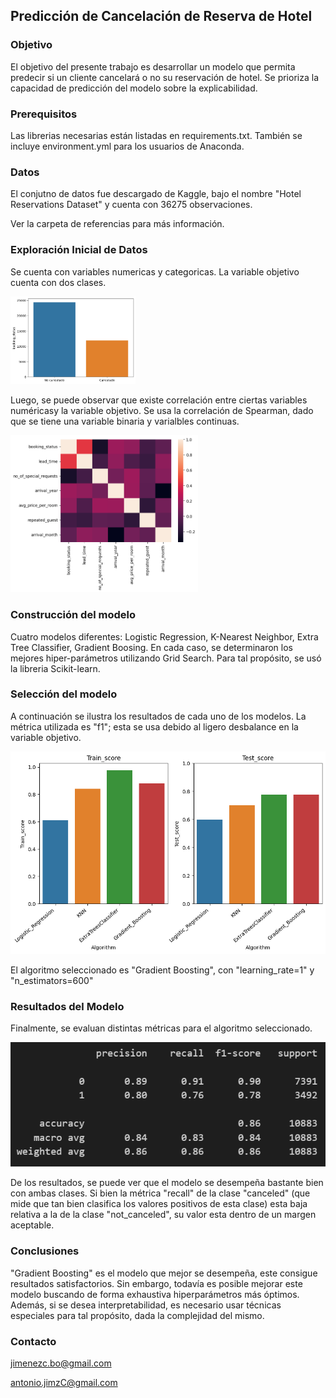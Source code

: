 ## Predicción de Cancelación de Reserva de Hotel

### Objetivo
El objetivo del presente trabajo es desarrollar un modelo que permita predecir si un cliente cancelará o no su reservación de hotel. Se prioriza la capacidad de predicción del modelo sobre la explicabilidad.

### Prerequisitos

Las librerias necesarias están listadas en requirements.txt. También se incluye environment.yml para los usuarios de Anaconda.

### Datos

El conjutno de datos fue descargado de Kaggle, bajo el nombre "Hotel Reservations Dataset" y cuenta con 36275 observaciones.

Ver la carpeta de referencias para más información.

### Exploración Inicial de Datos

Se cuenta con variables numericas y categoricas. La variable objetivo cuenta con dos clases.

<img src="referencias/images/target.png" alt="Alt text 1" width="200"/>

Luego, se puede observar que existe correlación entre ciertas variables numéricasy la variable objetivo. Se usa la correlación de Spearman, dado que se tiene una variable binaria y varialbles continuas. 

<img src="referencias/images/corr.png" alt="Alt text 1" width="300"/>

### Construcción del modelo
Cuatro modelos diferentes: Logistic Regression, K-Nearest Neighbor, Extra Tree Classifier, Gradient Boosing. En cada caso,  se determinaron los mejores hiper-parámetros utilizando Grid Search. Para tal propósito, se usó la libreria Scikit-learn.

### Selección del modelo

A continuación se ilustra los resultados de cada uno de los modelos. La métrica utilizada es "f1"; esta se usa debido al ligero desbalance en la variable objetivo.

<img src="referencias/images/scores.png" alt="Alt text 1" width="600"/>

El algoritmo seleccionado es "Gradient Boosting", con "learning_rate=1" y "n_estimators=600"


### Resultados del Modelo

Finalmente, se evaluan distintas métricas para el algoritmo seleccionado.


<img src="referencias/images/result.png" alt="Alt text 1" width="600"/> 

De los resultados, se puede ver que el modelo se desempeña bastante bien con ambas clases. Si bien la métrica "recall" de la clase "canceled" (que mide que tan bien clasifica los valores positivos de esta clase) esta baja relativa a la de la clase "not_canceled", su valor esta dentro de un margen aceptable.


### Conclusiones

"Gradient Boosting" es el modelo que mejor se desempeña, este consigue resultados satisfactorios. Sin embargo, todavía es posible mejorar este modelo buscando de forma exhaustiva hiperparámetros más óptimos. Además, si se desea interpretabilidad, es necesario usar técnicas especiales para tal propósito, dada la complejidad del mismo.

### Contacto

jimenezc.bo@gmail.com  

antonio.jimzC@gmail.com

